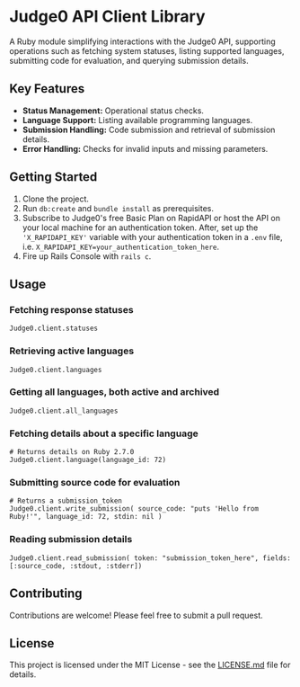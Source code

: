 # Judge0 API Client Library

A Ruby module simplifying interactions with the Judge0 API, supporting operations such as fetching system statuses, listing supported languages, submitting code for evaluation, and querying submission details.

## Key Features

- **Status Management:** Operational status checks.
- **Language Support:** Listing available programming languages.
- **Submission Handling:** Code submission and retrieval of submission details.
- **Error Handling:** Checks for invalid inputs and missing parameters.

## Getting Started

1. Clone the project.
2. Run `db:create` and `bundle install` as prerequisites.
3. Subscribe to Judge0's free Basic Plan on RapidAPI or host the API on your local machine for an authentication token. After, set up the `'X_RAPIDAPI_KEY'` variable with your authentication token in a `.env` file, i.e. `X_RAPIDAPI_KEY=your_authentication_token_here`.
4. Fire up Rails Console with `rails c`.

## Usage

### Fetching response statuses

```
Judge0.client.statuses
```

### Retrieving active languages

```
Judge0.client.languages
```

### Getting all languages, both active and archived

```
Judge0.client.all_languages
```

### Fetching details about a specific language

```
# Returns details on Ruby 2.7.0
Judge0.client.language(language_id: 72) 
```

### Submitting source code for evaluation

```
# Returns a submission_token
Judge0.client.write_submission( source_code: "puts 'Hello from Ruby!'", language_id: 72, stdin: nil ) 
```

### Reading submission details

```
Judge0.client.read_submission( token: "submission_token_here", fields: [:source_code, :stdout, :stderr])
```

## Contributing

Contributions are welcome! Please feel free to submit a pull request.

## License

This project is licensed under the MIT License - see the [LICENSE.md](LICENSE.md) file for details.
